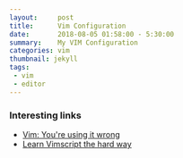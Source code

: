 ```yaml
---
layout:     post
title:      Vim Configuration
date:       2018-08-05 01:58:00 - 5:30:00
summary:    My VIM Configuration
categories: vim
thumbnail: jekyll
tags:
 - vim
 - editor
---
```


### Interesting links

* [Vim: You're using it wrong](https://antjanus.com/blog/thoughts-and-opinions/use-vim/)
* [Learn Vimscript the hard way](http://learnvimscriptthehardway.stevelosh.com/)

